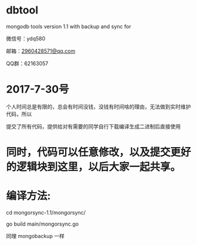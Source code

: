 # dbtool
mongodb tools version 1.1 with backup and sync for 

微信号：ydq580

邮箱：2960428571@qq.com

QQ群：62163057

# 2017-7-30号

个人时间总是有限的，总会有时间没钱，没钱有时间啥的理由，无法做到实时维护代码，所以

提交了所有代码，提供给对有需要的同学自行下载编译生成二进制后直接使用

# 同时，代码可以任意修改，以及提交更好的逻辑块到这里，以后大家一起共享。

# 编译方法:

cd mongorsync-1.1/mongorsync/

go build main/mongorsync.go

同理 mongobackup 一样